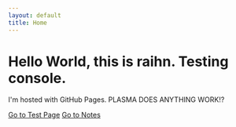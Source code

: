 ```yaml
---
layout: default
title: Home
---
```



# Hello World, this is raihn. Testing console.
I'm hosted with GitHub Pages.  PLASMA DOES ANYTHING WORK!?

[Go to Test Page](test.html)
[Go to Notes](notes/)
